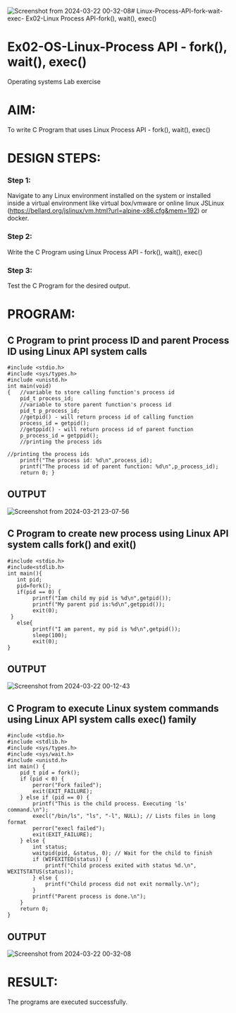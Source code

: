![Screenshot from 2024-03-22 00-32-08](https://github.com/gururaghav2925/Linux-Process-API-fork-wait-exec/assets/151489500/14dd5cb9-2708-4bfd-a161-88eb0b1a737c)# Linux-Process-API-fork-wait-exec-
Ex02-Linux Process API-fork(), wait(), exec()
# Ex02-OS-Linux-Process API - fork(), wait(), exec()
Operating systems Lab exercise


# AIM:
To write C Program that uses Linux Process API - fork(), wait(), exec()

# DESIGN STEPS:

### Step 1:

Navigate to any Linux environment installed on the system or installed inside a virtual environment like virtual box/vmware or online linux JSLinux (https://bellard.org/jslinux/vm.html?url=alpine-x86.cfg&mem=192) or docker.

### Step 2:

Write the C Program using Linux Process API - fork(), wait(), exec()

### Step 3:

Test the C Program for the desired output. 

# PROGRAM:

## C Program to print process ID and parent Process ID using Linux API system calls

```
#include <stdio.h>
#include <sys/types.h>
#include <unistd.h>
int main(void)
{	//variable to store calling function's process id
	pid_t process_id;
	//variable to store parent function's process id
	pid_t p_process_id;
	//getpid() - will return process id of calling function
	process_id = getpid();
	//getppid() - will return process id of parent function
	p_process_id = getppid();
	//printing the process ids

//printing the process ids
	printf("The process id: %d\n",process_id);
	printf("The process id of parent function: %d\n",p_process_id);
	return 0; }
```














## OUTPUT



![Screenshot from 2024-03-21 23-07-56](https://github.com/gururaghav2925/Linux-Process-API-fork-wait-exec/assets/151489500/d712c5fb-5d56-4a55-931e-ccfbd6b3a8ce)













## C Program to create new process using Linux API system calls fork() and exit()

```
#include <stdio.h>
#include<stdlib.h>
int main(){
   int pid; 
   pid=fork(); 
   if(pid == 0) {
        printf("Iam child my pid is %d\n",getpid());   
        printf("My parent pid is:%d\n",getppid()); 
        exit(0);
 } 
   else{ 
        printf("I am parent, my pid is %d\n",getpid()); 
        sleep(100); 
        exit(0);
} 

```










## OUTPUT



![Screenshot from 2024-03-22 00-12-43](https://github.com/gururaghav2925/Linux-Process-API-fork-wait-exec/assets/151489500/8dd34dc9-0052-42c1-994e-e65551278be7)





## C Program to execute Linux system commands using Linux API system calls exec() family



```
#include <stdio.h>
#include <stdlib.h>
#include <sys/types.h>
#include <sys/wait.h>
#include <unistd.h>
int main() {
    pid_t pid = fork();
    if (pid < 0) {
        perror("Fork failed");
        exit(EXIT_FAILURE);
    } else if (pid == 0) {
        printf("This is the child process. Executing 'ls' command.\n");
        execl("/bin/ls", "ls", "-l", NULL); // Lists files in long format
        perror("execl failed");
        exit(EXIT_FAILURE);
    } else {
        int status;
        waitpid(pid, &status, 0); // Wait for the child to finish
        if (WIFEXITED(status)) {
            printf("Child process exited with status %d.\n", WEXITSTATUS(status));
        } else {
            printf("Child process did not exit normally.\n");
        }
        printf("Parent process is done.\n");
    }
    return 0;
}

```





















## OUTPUT






![Screenshot from 2024-03-22 00-32-08](https://github.com/gururaghav2925/Linux-Process-API-fork-wait-exec/assets/151489500/63ab2148-abcc-419e-aa14-3f2d6a3dc311)














# RESULT:
The programs are executed successfully.
